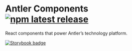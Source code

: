 # Antler Components [![npm latest release](https://badgen.net/npm/v/@antlerengineering/components)](https://www.npmjs.com/@antlerengineering/components)

React components that power Antler’s technology platform.

[![Storybook badge](https://raw.githubusercontent.com/storybookjs/brand/master/badge/badge-storybook.svg)](https://antler-vc.github.io/components)
